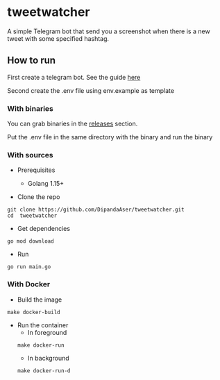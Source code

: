 # tweetwatcher

A simple Telegram bot that send you a screenshot when there is a new tweet with some specified hashtag.

## How to run

First create a telegram bot. See the guide [here](https://core.telegram.org/bots#3-how-do-i-create-a-bot)

Second create the .env file using env.example as template

### With binaries

You can grab binaries in the [releases](https://github.com/DipandaAser/tweetwatcher/releases) section.

Put the .env file in the same directory with the binary and run the binary

### With sources

- Prerequisites
  - Golang 1.15+

- Clone the repo
```shell
git clone https://github.com/DipandaAser/tweetwatcher.git
cd  tweetwatcher
```

- Get dependencies
```shell
go mod download
```

- Run
```shell
go run main.go
```

### With Docker

- Build the image
```shell
make docker-build
```

- Run the container
  - In foreground
  ```shell
  make docker-run
  ```
    - In background
  ```shell
  make docker-run-d
  ```
